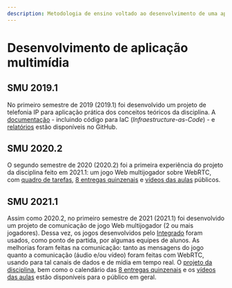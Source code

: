 ```yaml
---
description: Metodologia de ensino voltado ao desenvolvimento de uma aplicação multimídia.
---
```


# Desenvolvimento de aplicação multimídia

## SMU 2019.1

No primeiro semestre de 2019 (2019.1) foi desenvolvido um projeto de telefonia IP para aplicação prática dos conceitos teóricos da disciplina. A [documentação](https://github.com/boidacarapreta/smu20191) - incluindo código para IaC (_Infraestructure-as-Code_) - e [relatórios](https://boidacarapreta.github.io/smu20191/) estão disponíveis no GitHub.

## SMU 2020.2

O segundo semestre de 2020 (2020.2) foi a primeira experiência do projeto da disciplina feito em 2021.1: um jogo Web multijogador sobre WebRTC, com [quadro de tarefas](https://github.com/boidacarapreta/smu20202/projects/1?fullscreen=true), [8 entregas quinzenais](https://github.com/boidacarapreta/smu20202/milestones?direction=asc\&sort=due\_date\&state=closed) e [vídeos das aulas](https://www.youtube.com/watch?v=-z5b5nECqqE\&list=PLje9mMro7hT0qDruMV0POHU028OJX5i7-) públicos.

## SMU 2021.1

Assim como 2020.2, no primeiro semestre de 2021 (2021.1) foi desenvolvido um projeto de comunicação de jogo Web multijogador (2 ou mais jogadores). Dessa vez, os jogos desenvolvidos pelo [Integrado](../integrado-ao-ensino-medio-em-telecomunicacoes/aplicacao-web-com-javascript.md) foram usados, como ponto de partida, por algumas equipes de alunos. As melhorias foram feitas na comunicação: tanto as mensagens do jogo quanto a comunicação (áudio e/ou vídeo) foram feitas com WebRTC, usando para tal canais de dados e de mídia em tempo real. O [projeto da disciplina](https://github.com/boidacarapreta/smu20211/projects/1?fullscreen=true), bem como o calendário das [8 entregas quinzenais](https://github.com/boidacarapreta/smu20211/milestones?direction=asc\&sort=due\_date\&state=closed) e os [vídeos das aulas](https://www.youtube.com/watch?v=ps\_IIf5Dl38\&list=PLje9mMro7hT15gwJu3-O6iTl3nWhHRD7E) estão disponíveis para o público em geral.
